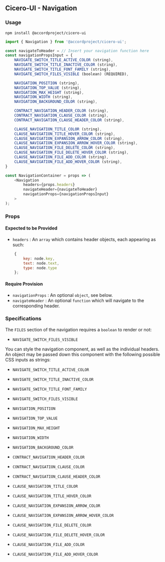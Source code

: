 ## Cicero-UI - Navigation

### Usage

```
npm install @accordproject/cicero-ui
```

```js
import { Navigation } from '@accordproject/cicero-ui';

const navigateToHeader = // Insert your navigation function here
const navigationPropsInput = {
    NAVIGATE_SWITCH_TITLE_ACTIVE_COLOR (string),
    NAVIGATE_SWITCH_TITLE_INACTIVE_COLOR (string),
    NAVIGATE_SWITCH_TITLE_FONT_FAMILY (string),
    NAVIGATE_SWITCH_FILES_VISIBLE (boolean) (REQUIRED),

    NAVIGATION_POSITION (string),
    NAVIGATION_TOP_VALUE (string),
    NAVIGATION_MAX_HEIGHT (string),
    NAVIGATION_WIDTH (string),
    NAVIGATION_BACKGROUND_COLOR (string),

    CONTRACT_NAVIGATION_HEADER_COLOR (string),
    CONTRACT_NAVIGATION_CLAUSE_COLOR (string),
    CONTRACT_NAVIGATION_CLAUSE_HEADER_COLOR (string),

    CLAUSE_NAVIGATION_TITLE_COLOR (string),
    CLAUSE_NAVIGATION_TITLE_HOVER_COLOR (string),
    CLAUSE_NAVIGATION_EXPANSION_ARROW_COLOR (string),
    CLAUSE_NAVIGATION_EXPANSION_ARROW_HOVER_COLOR (string),
    CLAUSE_NAVIGATION_FILE_DELETE_COLOR (string),
    CLAUSE_NAVIGATION_FILE_DELETE_HOVER_COLOR (string),
    CLAUSE_NAVIGATION_FILE_ADD_COLOR (string),
    CLAUSE_NAVIGATION_FILE_ADD_HOVER_COLOR (string),
}

const NavigationContainer = props => (
    <Navigation
        headers={props.headers}
        navigateHeader={navigateToHeader}
        navigationProps={navigationPropsInput}
    >
);
```

### Props

#### Expected to be Provided

- `headers` : An `array` which contains header objects, each appearing as such:

```js
    {
        key: node.key,
        text: node.text,
        type: node.type
    };
```

#### Require Provision

- `navigationProps` : An optional `object`, see below.
- `navigateHeader` : An optional `function` which will navigate to the corresponding header.

### Specifications

The `FILES` section of the navigation requires a `boolean` to render or not:
- `NAVIGATE_SWITCH_FILES_VISIBLE`

You can style the navigation component, as well as the individual headers. An object may be passed down this component with the following possible CSS inputs as strings:
- `NAVIGATE_SWITCH_TITLE_ACTIVE_COLOR`
- `NAVIGATE_SWITCH_TITLE_INACTIVE_COLOR`
- `NAVIGATE_SWITCH_TITLE_FONT_FAMILY`
- `NAVIGATE_SWITCH_FILES_VISIBLE`

- `NAVIGATION_POSITION`
- `NAVIGATION_TOP_VALUE`
- `NAVIGATION_MAX_HEIGHT`
- `NAVIGATION_WIDTH`
- `NAVIGATION_BACKGROUND_COLOR`

- `CONTRACT_NAVIGATION_HEADER_COLOR`
- `CONTRACT_NAVIGATION_CLAUSE_COLOR`
- `CONTRACT_NAVIGATION_CLAUSE_HEADER_COLOR`

- `CLAUSE_NAVIGATION_TITLE_COLOR`
- `CLAUSE_NAVIGATION_TITLE_HOVER_COLOR`
- `CLAUSE_NAVIGATION_EXPANSION_ARROW_COLOR`
- `CLAUSE_NAVIGATION_EXPANSION_ARROW_HOVER_COLOR`
- `CLAUSE_NAVIGATION_FILE_DELETE_COLOR`
- `CLAUSE_NAVIGATION_FILE_DELETE_HOVER_COLOR`
- `CLAUSE_NAVIGATION_FILE_ADD_COLOR`
- `CLAUSE_NAVIGATION_FILE_ADD_HOVER_COLOR`